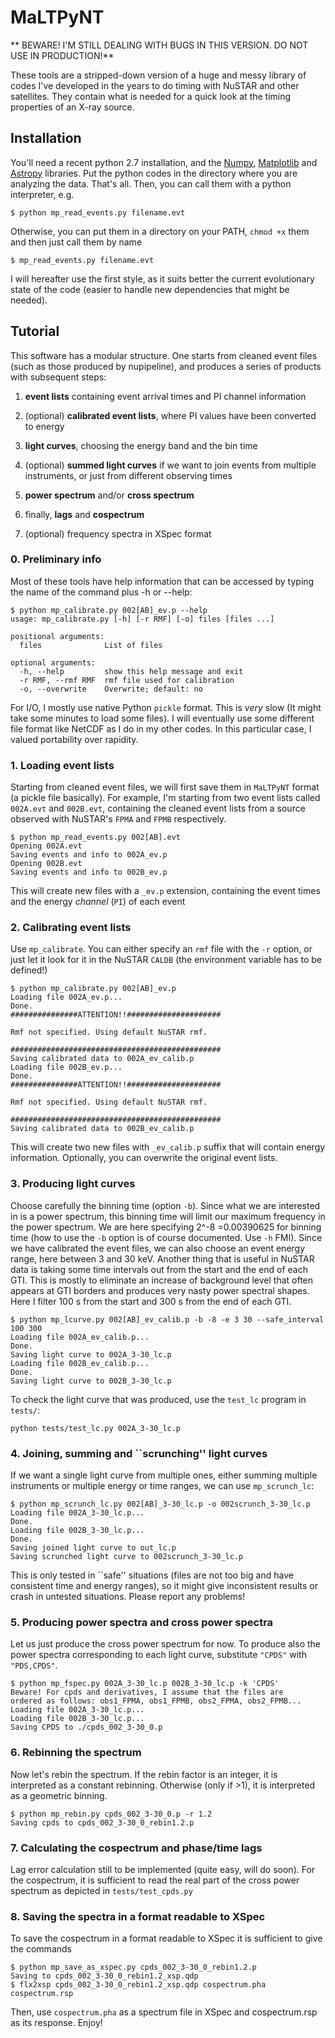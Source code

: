 # MaLTPyNT
** BEWARE! I'M STILL DEALING WITH BUGS IN THIS VERSION. DO NOT USE IN PRODUCTION!**

These tools are a stripped-down version of a huge and messy library of codes I've developed in the years to do timing with NuSTAR and other satellites. They contain what is needed for a quick look at the timing properties of an X-ray source.

## Installation
You'll need a recent python 2.7 installation, and the [Numpy](http://www.numpy.org/), [Matplotlib](http://matplotlib.org/)  and [Astropy](http://www.astropy.org/) libraries.
Put the python codes in the directory where you are analyzing the data. That's all. Then, you can call them with a python interpreter, e.g.
```
$ python mp_read_events.py filename.evt
```
Otherwise, you can put them in a directory on your PATH, `chmod +x` them and then just call them by name
```
$ mp_read_events.py filename.evt
```
I will hereafter use the first style, as it suits better the current evolutionary state of the code (easier to handle new dependencies that might be needed).

## Tutorial
This software has a modular structure. One starts from cleaned event files (such as those produced by nupipeline), and produces a series of products with subsequent steps:

1. **event lists** containing event arrival times and PI channel information

2. (optional) **calibrated event lists**, where PI values have been converted to energy

3. **light curves**, choosing the energy band and the bin time

4. (optional) **summed light curves** if we want to join events from multiple instruments, or just from different observing times

5. **power spectrum** and/or **cross spectrum**

6. finally, **lags** and **cospectrum**

7. (optional) frequency spectra in XSpec format

### 0. Preliminary info
Most of these tools have help information that can be accessed by typing the name of the command plus -h or --help:
```
$ python mp_calibrate.py 002[AB]_ev.p --help
usage: mp_calibrate.py [-h] [-r RMF] [-o] files [files ...]

positional arguments:
  files              List of files

optional arguments:
  -h, --help         show this help message and exit
  -r RMF, --rmf RMF  rmf file used for calibration
  -o, --overwrite    Overwrite; default: no
```
For I/O, I mostly use native Python `pickle` format. This is _very_ slow (It might take some minutes to load some files). I will eventually use some different file format like NetCDF as I do in my other codes. In this particular case, I valued portability over rapidity.

### 1. Loading event lists
Starting from cleaned event files, we will first save them in `MaLTPyNT` format (a pickle file basically). For example, I'm starting from two event lists called `002A.evt` and `002B.evt`, containing the cleaned event lists from a source observed with NuSTAR's `FPMA` and `FPMB` respectively.
```
$ python mp_read_events.py 002[AB].evt
Opening 002A.evt
Saving events and info to 002A_ev.p
Opening 002B.evt
Saving events and info to 002B_ev.p
```
This will create new files with a `_ev.p` extension, containing the event times and the energy _channel_ (`PI`) of each event

### 2. Calibrating event lists
Use `mp_calibrate`. You can either specify an `rmf` file with the `-r` option, or just let it look for it in the NuSTAR `CALDB` (the environment variable has to be defined!)
```
$ python mp_calibrate.py 002[AB]_ev.p
Loading file 002A_ev.p...
Done.
###############ATTENTION!!#####################

Rmf not specified. Using default NuSTAR rmf.

###############################################
Saving calibrated data to 002A_ev_calib.p
Loading file 002B_ev.p...
Done.
###############ATTENTION!!#####################

Rmf not specified. Using default NuSTAR rmf.

###############################################
Saving calibrated data to 002B_ev_calib.p
```
This will create two new files with `_ev_calib.p` suffix that will contain energy information. Optionally, you can overwrite the original event lists.
### 3. Producing light curves
Choose carefully the binning time (option `-b`). Since what we are interested in is a power spectrum, this binning time will limit our maximum frequency in the power spectrum. We are here specifying 2^-8 =0.00390625 for binning time (how to use the `-b` option is of course documented. Use `-h` FMI).
Since we have calibrated the event files, we can also choose an event energy range, here between 3 and 30 keV.
Another thing that is useful in NuSTAR data is taking some time intervals out from the start and the end of each GTI. This is mostly to eliminate an increase of background level that often appears at GTI borders and produces very nasty power spectral shapes. Here I filter 100 s from the start and 300 s from the end of each GTI.
```
$ python mp_lcurve.py 002[AB]_ev_calib.p -b -8 -e 3 30 --safe_interval 100 300
Loading file 002A_ev_calib.p...
Done.
Saving light curve to 002A_3-30_lc.p
Loading file 002B_ev_calib.p...
Done.
Saving light curve to 002B_3-30_lc.p
```
To check the light curve that was produced, use the `test_lc` program in `tests/`:
```
python tests/test_lc.py 002A_3-30_lc.p
```
### 4. Joining, summing and ``scrunching'' light curves
If we want a single light curve from multiple ones, either summing multiple instruments or multiple energy or time ranges, we can use `mp_scrunch_lc`:
```
$ python mp_scrunch_lc.py 002[AB]_3-30_lc.p -o 002scrunch_3-30_lc.p
Loading file 002A_3-30_lc.p...
Done.
Loading file 002B_3-30_lc.p...
Done.
Saving joined light curve to out_lc.p
Saving scrunched light curve to 002scrunch_3-30_lc.p
```
This is only tested in ``safe'' situations (files are not too big and have consistent time and energy ranges), so it might give inconsistent results or crash in untested situations. Please report any problems!

### 5. Producing power spectra and cross power spectra
Let us just produce the cross power spectrum for now. To produce also the power spectra corresponding to each light curve, substitute `"CPDS"` with `"PDS,CPDS"`.
```
$ python mp_fspec.py 002A_3-30_lc.p 002B_3-30_lc.p -k 'CPDS'
Beware! For cpds and derivatives, I assume that the files are
ordered as follows: obs1_FPMA, obs1_FPMB, obs2_FPMA, obs2_FPMB...
Loading file 002A_3-30_lc.p...
Loading file 002B_3-30_lc.p...
Saving CPDS to ./cpds_002_3-30_0.p
```

### 6. Rebinning the spectrum
Now let's rebin the spectrum. If the rebin factor is an integer, it is interpreted as a constant rebinning. Otherwise (only if >1), it is interpreted as a geometric binning.
```
$ python mp_rebin.py cpds_002_3-30_0.p -r 1.2
Saving cpds to cpds_002_3-30_0_rebin1.2.p
```

### 7. Calculating the cospectrum and phase/time lags
Lag error calculation still to be implemented (quite easy, will do soon).
For the cospectrum, it is sufficient to read the real part of the cross power spectrum as depicted in `tests/test_cpds.py`

### 8. Saving the spectra in a format readable to XSpec
To save the cospectrum in a format readable to XSpec it is sufficient to give the commands
```
$ python mp_save_as_xspec.py cpds_002_3-30_0_rebin1.2.p
Saving to cpds_002_3-30_0_rebin1.2_xsp.qdp
$ flx2xsp cpds_002_3-30_0_rebin1.2_xsp.qdp cospectrum.pha cospectrum.rsp
```
Then, use `cospectrum.pha` as a spectrum file in XSpec and cospectrum.rsp as its response. Enjoy!
